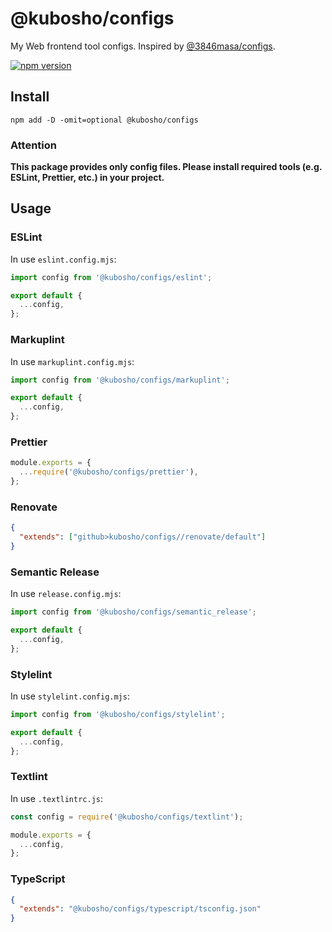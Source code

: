 # @kubosho/configs

My Web frontend tool configs. Inspired by [@3846masa/configs](https://github.com/3846masa/configs).

[![npm version](https://img.shields.io/npm/v/@kubosho/configs.svg)](https://www.npmjs.com/package/@kubosho/configs)

## Install

```shell
npm add -D -omit=optional @kubosho/configs
```

### Attention

**This package provides only config files. Please install required tools (e.g. ESLint, Prettier, etc.) in your project.**

## Usage

### ESLint

In use `eslint.config.mjs`:

```javascript
import config from '@kubosho/configs/eslint';

export default {
  ...config,
};
```

### Markuplint

In use `markuplint.config.mjs`:

```javascript
import config from '@kubosho/configs/markuplint';

export default {
  ...config,
};
```

### Prettier

```javascript
module.exports = {
  ...require('@kubosho/configs/prettier'),
};
```

### Renovate

```json
{
  "extends": ["github>kubosho/configs//renovate/default"]
}
```

### Semantic Release

In use `release.config.mjs`:

```javascript
import config from '@kubosho/configs/semantic_release';

export default {
  ...config,
};
```

### Stylelint

In use `stylelint.config.mjs`:

```javascript
import config from '@kubosho/configs/stylelint';

export default {
  ...config,
};
```

### Textlint

In use `.textlintrc.js`:

```javascript
const config = require('@kubosho/configs/textlint');

module.exports = {
  ...config,
};
```

### TypeScript

```json
{
  "extends": "@kubosho/configs/typescript/tsconfig.json"
}
```
